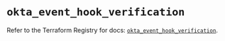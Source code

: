 # `okta_event_hook_verification`

Refer to the Terraform Registry for docs: [`okta_event_hook_verification`](https://registry.terraform.io/providers/okta/okta/4.14.0/docs/resources/event_hook_verification).
